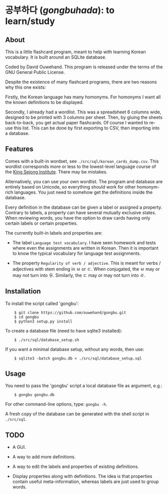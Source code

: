 # 공부하다 (*gongbuhada*): to learn/study

## About

This is a little flashcard program, meant to help with learning Korean vocabulary. It is built around an SQLite database.

Coded by David Ouwehand. This program is released under the terms of the GNU General Public License.

Despite the existence of many flashcard programs, there are two reasons why this one exists:

Firstly, the Korean language has many homonyms. For homonyms I want all the known definitions to be displayed.

Secondly, I already had a wordlist. This was a spreadsheet 6 columns wide, designed to be printed with 3 columns per sheet. Then, by gluing the sheets back-to-back, you get actual paper flashcards. Of course I wanted to re-use this list. This can be done by first exporting to CSV, then importing into a database.

## Features

Comes with a built-in wordset, see `./src/sql/korean_cards_dump.csv`. This wordlist corresponds more or less to the lowest-level language course of the [King Sejong Institute](https://en.wikipedia.org/wiki/King_Sejong_Institute). There may be mistakes.

Alternatively, you can use your own wordlist. The program and database are entirely based on Unicode, so everything should work for other homonym-rich languages. You just need to somehow get the definitions inside the database.

Every definition in the database can be given a label or assigned a property. Contrary to labels, a property can have several mutually exclusive states. When reviewing words, you have the option to draw cards having only certain labels or certain properties.

The currently built-in labels and properties are:

* The label `Language test vocabulary`. I have seen homework and tests where even the assignments are written in Korean. Then it is important to know the typical vocabulary for language test assignments.

* The property `Regularity of verb / adjective`. This is meant for verbs / adjectives with stem ending in ㅂ or ㄷ. When conjugated, the ㅂ may or may not turn into 우. Similarly, the ㄷ may or may not turn into ㄹ.

## Installation

To install the script called 'gongbu':

        $ git clone https://github.com/ouwehand/gongbu.git
        $ cd gongbu
        $ python3 setup.py install

To create a database file (need to have sqlite3 installed):

        $ ./src/sql/database_setup.sh

If you want a minimal database setup, without any words, then use:

        $ sqlite3 -batch gongbu.db < ./src/sql/database_setup.sql

## Usage

You need to pass the 'gongbu' script a local database file as argument, e.g.:

        $ gongbu gongbu.db

For other command-line options, type: `gongbu -h`.

A fresh copy of the database can be generated with the shell script in `./src/sql`.

## TODO

* A GUI.

* A way to add more definitions.

* A way to edit the labels and properties of existing definitions.

* Display properties along with definitions. The idea is that properties contain useful meta-information, whereas labels are just used to group words.
